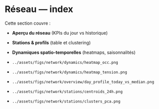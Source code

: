 # Réseau — index

Cette section couvre :
- **Aperçu du réseau** (KPIs du jour vs historique)
- **Stations & profils** (table et clustering)
- **Dynamiques spatio-temporelles** (heatmaps, saisonnalités)

- `../assets/figs/network/dynamics/heatmap_occ.png`
- `../assets/figs/network/dynamics/heatmap_tension.png`
- `../assets/figs/network/overview/day_profile_today_vs_median.png`
- `../assets/figs/network/stations/centroids_24h.png`
- `../assets/figs/network/stations/clusters_pca.png`

